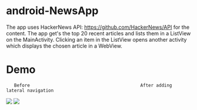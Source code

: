 # android-NewsApp
The app uses HackerNews API: https://github.com/HackerNews/API for the content. The app get's the top 20 recent 
articles and lists them in a ListView on the MainActivity. Clicking an item in the ListView opens another activity which displays the 
chosen article in a WebView.  
# Demo  

       Before                                          After adding lateral navigation                                                     
![](https://i.imgur.com/Bjz3kr9.gif)                ![](https://i.imgur.com/HDvWFf4.gif)
